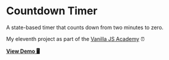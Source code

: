 # Countdown Timer

A state-based timer that counts down from two minutes to zero.

My eleventh project as part of the [Vanilla JS Academy](https://vanillajsacademy.com/) ⏰

[**View Demo 🖥**](https://kieranbarker.github.io/countdown-timer/)
